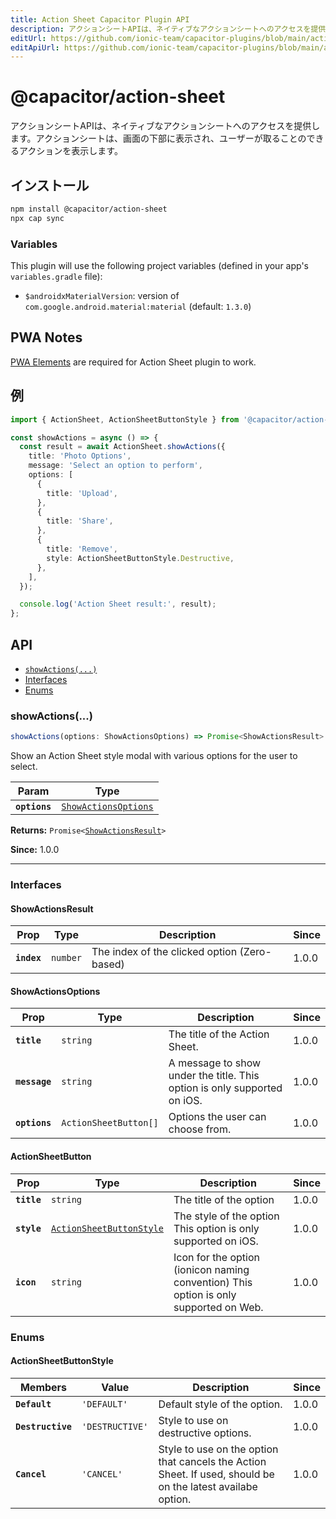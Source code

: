 ```yaml
---
title: Action Sheet Capacitor Plugin API
description: アクションシートAPIは、ネイティブなアクションシートへのアクセスを提供します。アクションシートは、画面の下部に表示され、ユーザーが取ることのできるアクションを表示します。
editUrl: https://github.com/ionic-team/capacitor-plugins/blob/main/action-sheet/README.md
editApiUrl: https://github.com/ionic-team/capacitor-plugins/blob/main/action-sheet/src/definitions.ts
---
```


# @capacitor/action-sheet

アクションシートAPIは、ネイティブなアクションシートへのアクセスを提供します。アクションシートは、画面の下部に表示され、ユーザーが取ることのできるアクションを表示します。

## インストール

```bash
npm install @capacitor/action-sheet
npx cap sync
```

### Variables

This plugin will use the following project variables (defined in your app's `variables.gradle` file):

- `$androidxMaterialVersion`: version of `com.google.android.material:material` (default: `1.3.0`)

## PWA Notes

[PWA Elements](https://capacitorjs.com/docs/web/pwa-elements) are required for Action Sheet plugin to work.

## 例

```typescript
import { ActionSheet, ActionSheetButtonStyle } from '@capacitor/action-sheet';

const showActions = async () => {
  const result = await ActionSheet.showActions({
    title: 'Photo Options',
    message: 'Select an option to perform',
    options: [
      {
        title: 'Upload',
      },
      {
        title: 'Share',
      },
      {
        title: 'Remove',
        style: ActionSheetButtonStyle.Destructive,
      },
    ],
  });

  console.log('Action Sheet result:', result);
};
```

## API

<docgen-index>

* [`showActions(...)`](#showactions)
* [Interfaces](#interfaces)
* [Enums](#enums)

</docgen-index>

<docgen-api>
<!--Update the source file JSDoc comments and rerun docgen to update the docs below-->

### showActions(...)

```typescript
showActions(options: ShowActionsOptions) => Promise<ShowActionsResult>
```

Show an Action Sheet style modal with various options for the user
to select.

| Param         | Type                                                              |
| ------------- | ----------------------------------------------------------------- |
| **`options`** | <code><a href="#showactionsoptions">ShowActionsOptions</a></code> |

**Returns:** <code>Promise&lt;<a href="#showactionsresult">ShowActionsResult</a>&gt;</code>

**Since:** 1.0.0

--------------------


### Interfaces


#### ShowActionsResult

| Prop        | Type                | Description                                  | Since |
| ----------- | ------------------- | -------------------------------------------- | ----- |
| **`index`** | <code>number</code> | The index of the clicked option (Zero-based) | 1.0.0 |


#### ShowActionsOptions

| Prop          | Type                             | Description                                                              | Since |
| ------------- | -------------------------------- | ------------------------------------------------------------------------ | ----- |
| **`title`**   | <code>string</code>              | The title of the Action Sheet.                                           | 1.0.0 |
| **`message`** | <code>string</code>              | A message to show under the title. This option is only supported on iOS. | 1.0.0 |
| **`options`** | <code>ActionSheetButton[]</code> | Options the user can choose from.                                        | 1.0.0 |


#### ActionSheetButton

| Prop        | Type                                                                      | Description                                                                           | Since |
| ----------- | ------------------------------------------------------------------------- | ------------------------------------------------------------------------------------- | ----- |
| **`title`** | <code>string</code>                                                       | The title of the option                                                               | 1.0.0 |
| **`style`** | <code><a href="#actionsheetbuttonstyle">ActionSheetButtonStyle</a></code> | The style of the option This option is only supported on iOS.                         | 1.0.0 |
| **`icon`**  | <code>string</code>                                                       | Icon for the option (ionicon naming convention) This option is only supported on Web. | 1.0.0 |


### Enums


#### ActionSheetButtonStyle

| Members           | Value                      | Description                                                                                                 | Since |
| ----------------- | -------------------------- | ----------------------------------------------------------------------------------------------------------- | ----- |
| **`Default`**     | <code>'DEFAULT'</code>     | Default style of the option.                                                                                | 1.0.0 |
| **`Destructive`** | <code>'DESTRUCTIVE'</code> | Style to use on destructive options.                                                                        | 1.0.0 |
| **`Cancel`**      | <code>'CANCEL'</code>      | Style to use on the option that cancels the Action Sheet. If used, should be on the latest availabe option. | 1.0.0 |

</docgen-api>

